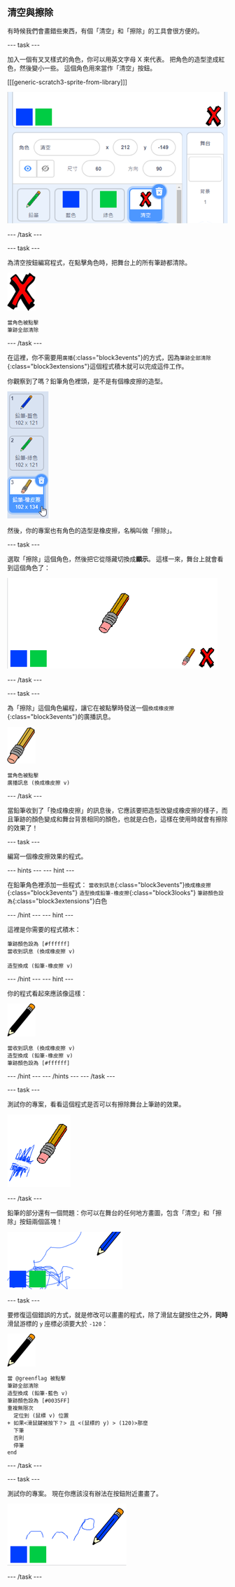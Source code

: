 ## 清空與擦除

有時候我們會畫錯些東西，有個「清空」和「擦除」的工具會很方便的。

--- task ---

加入一個有叉叉樣式的角色，你可以用英文字母 X 來代表。 把角色的造型塗成紅色，然後變小一些。 這個角色用來當作「清空」按鈕。

[[[generic-scratch3-sprite-from-library]]]

![截圖](images/paint-x.png)

--- /task ---

--- task ---

為清空按鈕編寫程式，在點擊角色時，把舞台上的所有筆跡都清除。

![叉叉](images/cross.png)

```blocks3
當角色被點擊
筆跡全部清除
```

--- /task ---

在這裡，你不需要用`廣播`{:class="block3events"}的方式，因為`筆跡全部清除`{:class="block3extensions"}這個程式積木就可以完成這件工作。

你觀察到了嗎？鉛筆角色裡頭，是不是有個橡皮擦的造型。

![截圖](images/paint-eraser-costume.png)

然後，你的專案也有角色的造型是橡皮擦，名稱叫做「擦除」。

--- task ---

選取「擦除」這個角色，然後把它從隱藏切換成**顯示**。 這樣一來，舞台上就會看到這個角色了：

![截圖](images/paint-eraser-stage.png)

--- /task ---

--- task ---

為「擦除」這個角色編程，讓它在被點擊時發送一個`換成橡皮擦`{:class="block3events"}的廣播訊息。

![橡皮擦](images/eraser.png)

```blocks3
當角色被點擊
廣播訊息 (換成橡皮擦 v)
```

--- /task ---

當鉛筆收到了「換成橡皮擦」的訊息後，它應該要把造型改變成橡皮擦的樣子，而且筆跡的顏色變成和舞台背景相同的顏色，也就是白色，這樣在使用時就會有擦除的效果了！

--- task ---

編寫一個橡皮擦效果的程式。

--- hints --- --- hint ---

在鉛筆角色裡添加一些程式： `當收到訊息`{:class="block3events"}`換成橡皮擦`{:class="block3events"} `造型換成鉛筆-橡皮擦`{:class="block3looks"} `筆跡顏色設為`{:class="block3extensions"}白色

--- /hint --- --- hint ---

這裡是你需要的程式積木：

```blocks3
筆跡顏色設為 [#ffffff]
當收到訊息 (換成橡皮擦 v)

造型換成 (鉛筆-橡皮擦 v)
```

--- /hint --- --- hint ---

你的程式看起來應該像這樣：

![鉛筆](images/pencil.png)

```blocks3
當收到訊息 (換成橡皮擦 v)
造型換成 (鉛筆-橡皮擦 v)
筆跡顏色設為 [#ffffff]
```

--- /hint --- --- /hints --- --- /task ---

--- task ---

測試你的專案，看看這個程式是否可以有擦除舞台上筆跡的效果。

![截圖](images/paint-erase-test.png)

--- /task ---

鉛筆的部分還有一個問題：你可以在舞台的任何地方畫圖，包含「清空」和「擦除」按鈕兩個區塊！

![截圖](images/paint-draw-problem.png)

--- task ---

要修復這個錯誤的方式，就是修改可以畫畫的程式，除了滑鼠左鍵按住之外，**同時**滑鼠游標的 `y` 座標必須要大於 `-120`：

![鉛筆](images/pencil.png)

```blocks3
當 @greenflag 被點擊
筆跡全部清除
造型換成 (鉛筆-藍色 v)
筆跡顏色設為 [#0035FF]
重複無限次
  定位到 (鼠標 v) 位置
+ 如果<滑鼠鍵被按下？> 且 <(鼠標的 y) > (120)>那麼
  下筆
  否則
  停筆
end
```

--- /task ---

--- task ---

測試你的專案。 現在你應該沒有辦法在按鈕附近畫畫了。

![截圖](images/paint-fixed.png)

--- /task ---